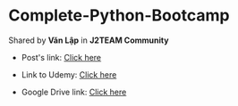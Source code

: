 # Complete-Python-Bootcamp

Shared by **Văn Lập** in **J2TEAM Community**

- Post's link: [Click here](https://www.facebook.com/groups/j2team.community/permalink/1960564940942283/)

- Link to Udemy: [Click here](https://www.udemy.com/course/complete-python-bootcamp/)

- Google Drive link: [Click here](https://j2team.dev/go/freepythoncourse)
